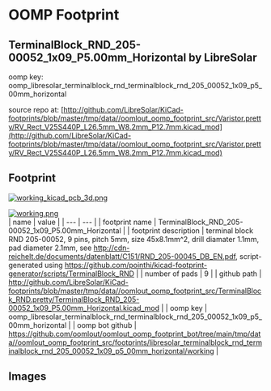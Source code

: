 # OOMP Footprint  
## TerminalBlock_RND_205-00052_1x09_P5.00mm_Horizontal  by LibreSolar  
  
oomp key: oomp_libresolar_terminalblock_rnd_terminalblock_rnd_205_00052_1x09_p5_00mm_horizontal  
  
source repo at: [http://github.com/LibreSolar/KiCad-footprints/blob/master/tmp/data//oomlout_oomp_footprint_src/Varistor.pretty/RV_Rect_V25S440P_L26.5mm_W8.2mm_P12.7mm.kicad_mod](http://github.com/LibreSolar/KiCad-footprints/blob/master/tmp/data//oomlout_oomp_footprint_src/Varistor.pretty/RV_Rect_V25S440P_L26.5mm_W8.2mm_P12.7mm.kicad_mod)  
## Footprint  
  
[![working_kicad_pcb_3d.png](working_kicad_pcb_3d_600.png)](working_kicad_pcb_3d.png)  
  
[![working.png](working_600.png)](working.png)  
| name | value | 
| --- | --- | 
| footprint name | TerminalBlock_RND_205-00052_1x09_P5.00mm_Horizontal | 
| footprint description | terminal block RND 205-00052, 9 pins, pitch 5mm, size 45x8.1mm^2, drill diamater 1.1mm, pad diameter 2.1mm, see http://cdn-reichelt.de/documents/datenblatt/C151/RND_205-00045_DB_EN.pdf, script-generated using https://github.com/pointhi/kicad-footprint-generator/scripts/TerminalBlock_RND | 
| number of pads | 9 | 
| github path | http://github.com/LibreSolar/KiCad-footprints/blob/master/tmp/data//oomlout_oomp_footprint_src/TerminalBlock_RND.pretty/TerminalBlock_RND_205-00052_1x09_P5.00mm_Horizontal.kicad_mod | 
| oomp key | oomp_libresolar_terminalblock_rnd_terminalblock_rnd_205_00052_1x09_p5_00mm_horizontal | 
| oomp bot github | https://github.com/oomlout/oomlout_oomp_footprint_bot/tree/main/tmp/data//oomlout_oomp_footprint_src/footprints/libresolar_terminalblock_rnd_terminalblock_rnd_205_00052_1x09_p5_00mm_horizontal/working | 
## Images  
